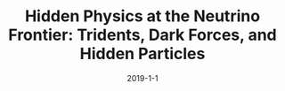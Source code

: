---
title: 'Hidden Physics at the Neutrino Frontier: Tridents, Dark Forces, and Hidden Particles'
pub_number: 25
authors:  Matheus. Hostert
collection: publication
permalink: /publication/2019-1-1-HiddenPhysicsattheNeutrinoFrontierTridentsDarkForcesandHiddenParticles
date: 2019-1-1
venue:  
citation_notitle: 'Matheus. Hostert, thesis, 2019'
citation: 'Hidden Physics at the Neutrino Frontier: Tridents, Dark Forces, and Hidden Particles, Matheus. Hostert, thesis, 2019'
---